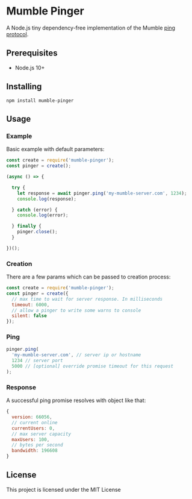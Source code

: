 # Mumble Pinger

A Node.js tiny dependency-free implementation of the Mumble [ping protocol](https://wiki.mumble.info/wiki/Protocol).

## Prerequisites

* Node.js 10+

## Installing

```
npm install mumble-pinger
```
## Usage
### Example
Basic example with default parameters:
```js
const create = require('mumble-pinger');
const pinger = create();

(async () => {

  try {
    let response = await pinger.ping('my-mumble-server.com', 1234);
    console.log(response);

  } catch (error) {
    console.log(error);

  } finally {
    pinger.close();
  }

})();
```
### Creation
There are a few params which can be passed to creation process:
```js
const create = require('mumble-pinger');
const pinger = create({
  // max time to wait for server response. In milliseconds
  timeout: 6000,
  // allow a pinger to write some warns to console
  silent: false
});
```
### Ping
```js
pinger.ping(
  'my-mumble-server.com', // server ip or hostname
  1234 // server port
  5000 // [optional] override promise timeout for this request
);
```

### Response
A successful ping promise resolves with object like that:
```js
{ 
  version: 66056,
  // current online
  currentUsers: 0,
  // max server capacity
  maxUsers: 100,
  // bytes per second
  bandwidth: 196608 
}
```

## License

This project is licensed under the MIT License
